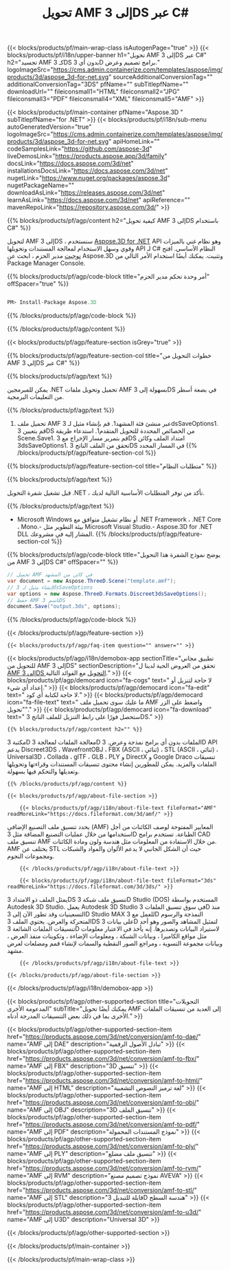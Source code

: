 ﻿---
title: تحويل AMF إلى 3DS عبر C# 
weight: 2840
url: /ar/net/conversion/amf-to-3ds/ 
description: نموذج رمز للتحويل من AMF إلى 3DS C#. استخدم API رمز المثال لملفات الدُفعات AMF 3DS للتحويل داخل VB .NET أو Asp .NET أو أي تطبيق قائم على .NET.
---
{{< blocks/products/pf/main-wrap-class isAutogenPage="true" >}}
{{< blocks/products/pf/i18n/upper-banner h1="تحويل AMF إلى 3DS عبر C#" h2="تجسيد AMF كـ 3DS بدون أي 3D برامج تصميم وعرض." logoImageSrc="https://cms.admin.containerize.com/templates/aspose/img/products/3d/aspose_3d-for-net.svg" sourceAdditionalConversionTag="" additionalConversionTag="3DS" pfName="" subTitlepfName="" downloadUrl="" fileiconsmall1="HTML" fileiconsmall2="JPG" fileiconsmall3="PDF" fileiconsmall4="XML" fileiconsmall5="AMF" >}}

{{< blocks/products/pf/main-container pfName="Aspose.3D " subTitlepfName="for .NET" >}}
{{< blocks/products/pf/i18n/sub-menu autoGeneratedVersion="true" logoImageSrc="https://cms.admin.containerize.com/templates/aspose/img/products/3d/aspose_3d-for-net.svg" apiHomeLink="" codeSamplesLink="https://github.com/aspose-3d" liveDemosLink="https://products.aspose.app/3d/family" docsLink="https://docs.aspose.com/3d/net" installationsDocsLink="https://docs.aspose.com/3d/net" nugetLink="https://www.nuget.org/packages/aspose.3d" nugetPackageName="" downloadAsLink="https://releases.aspose.com/3d/net" learnAsLink="https://docs.aspose.com/3d/net" apiReference="" mavenRepoLink="https://repository.aspose.com/3d/" >}}

{{% blocks/products/pf/agp/content h2="كيفية تحويل AMF إلى 3DS باستخدام C#" %}}

 لتحويل AMF إلى 3DS ، سنستخدم
 [Aspose.3D for .NET](https://products.aspose.com/3d/net) 
 API وهو نظام غني بالميزات وقوي وسهل الاستخدام لمعالجة المستندات وتحويلها API لـ C# النظام الأساسي. افتح
 [نوجيت](https://www.nuget.org/packages/aspose.3d) 
 مدير الحزم ، ابحث عن
 Aspose.3D 
 وتثبيت. يمكنك أيضًا استخدام الأمر التالي من Package Manager Console.

{{% blocks/products/pf/agp/code-block title="أمر وحدة تحكم مدير الحزم" offSpacer="true" %}}

```cs

PM> Install-Package Aspose.3D


```

{{% /blocks/products/pf/agp/code-block %}}

{{% /blocks/products/pf/agp/content %}}

{{< blocks/products/pf/agp/feature-section isGrey="true" >}}

{{% blocks/products/pf/agp/feature-section-col title="خطوات التحويل من AMF إلى 3DS عبر C#" %}}

{{% blocks/products/pf/agp/text %}}

 يمكن للمبرمجين .NET تحميل وتحويل ملفات AMF بسهولة إلى 3DS في بضعة أسطر من التعليمات البرمجية.

{{% /blocks/products/pf/agp/text %}}

1. تحميل ملف AMF عبر منشئ فئة المشهد1. قم بإنشاء مثيل لـ 3dsSaveOptions1. قم بتعيين 3DS من الخصائص المحددة للتحويل المتقدم1. استدعاء طريقة Scene.Save1. قم بتمرير مسار الإخراج مع 3DS امتداد الملف وكائن 3dsSaveOptions1. تحقق من الملف الناتج 3DS في المسار المحدد
{{% /blocks/products/pf/agp/feature-section-col %}}

{{% blocks/products/pf/agp/feature-section-col title="متطلبات النظام" %}}

{{% blocks/products/pf/agp/text %}}

 قبل تشغيل شفرة التحويل .NET ، تأكد من توفر المتطلبات الأساسية التالية لديك.

{{% /blocks/products/pf/agp/text %}}

- Microsoft Windows أو نظام تشغيل متوافق مع .NET Framework ، .NET Core ، Mono.- بيئة التطوير مثل Microsoft Visual Studio.- Aspose.3D for .NET DLL المشار إليه في مشروعك.
{{% /blocks/products/pf/agp/feature-section-col %}}

{{% blocks/products/pf/agp/code-block title="يوضح نموذج الشفرة هذا التحويل من AMF إلى 3DS C#" offSpacer="" %}}

```cs
// تحميل AMF في كائن من المشهد 
var document = new Aspose.ThreeD.Scene("template.amf");
// إنشاء مثيل لـ 3dsSaveOptions 
var options = new Aspose.ThreeD.Formats.Discreet3dsSaveOptions();
// حفظ AMF باسم 3DS 
document.Save("output.3ds", options); 


```

{{% /blocks/products/pf/agp/code-block %}}

{{< /blocks/products/pf/agp/feature-section >}}

    {{< blocks/products/pf/agp/faq-item question="" answer="" >}}
 

<!-- aboutfile Starts -->

{{< blocks/products/pf/agp/i18n/demobox-app sectionTitle="تطبيق مجاني للتحويل من AMF إلى 3DS" sectionDescription="تحقق من العروض الحية لدينا ل [AMF إلى 3DS التحويل](https://products.aspose.app/3d/conversion/amf-to-3ds) مع الفوائد التالية." >}}
        {{< blocks/products/pf/agp/democard icon="fa-cogs" text=" لا حاجة لتنزيل أو إعداد أي شيء." >}}
        {{< blocks/products/pf/agp/democard icon="fa-edit" text=" لا حاجة لكتابة أي كود." >}}
        {{< blocks/products/pf/agp/democard icon="fa-file-text" text=" ما عليك سوى تحميل ملف AMF واضغط على الزر \"تحويل\"." >}}
        {{< blocks/products/pf/agp/democard icon="fa-download" text=" ستحصل فورًا على رابط التنزيل للملف الناتج 3DS." >}}

    {{% blocks/products/pf/agp/content h2="" %}}

 مكتبة 3D معالجة الملفات لمعالجة 3D الملفات بدون أي برامج نمذجة وعرض. 3D API يدعم Discreet3DS ، WavefrontOBJ ، FBX (ASCII ، ثنائي) ، STL (ASCII ، ثنائي) ، Universal3D ، Collada ، glTF ، GLB ، PLY و DirectX و Google Draco تنسيقات الملفات والمزيد. يمكن للمطورين إنشاء محتوى تنسيقات المستندات وقراءتها وتحويلها وتعديلها والتحكم فيها بسهولة.



    {{% /blocks/products/pf/agp/content %}}

    {{< blocks/products/pf/agp/about-file-section >}}

        {{< blocks/products/pf/agp/i18n/about-file-text fileFormat="AMF" readMoreLink="https://docs.fileformat.com/3d/amf/" >}}
يحدد تنسيق ملف التصنيع الإضافي (AMF) المعايير المفتوحة لوصف الكائنات من أجل استخدامها من خلال عمليات التصنيع المضافة مثل 3D الطباعة. تستخدم برامج CAD تنسيق ملف AMF من خلال الاستفادة من المعلومات مثل هندسة ولون ومادة الكائنات. AMF يختلف عن STL حيث أن الشكل الجانبي لا يدعم الألوان والمواد والشبكات ومجموعات النجوم.

        {{< /blocks/products/pf/agp/i18n/about-file-text >}}

        {{< blocks/products/pf/agp/i18n/about-file-text fileFormat="3ds" readMoreLink="https://docs.fileformat.com/3d/3ds/" >}}
يمثل الملف ذو الامتداد 3DS تنسيق ملف شبكة 3D Studio (DOS) المستخدم بواسطة Autodesk 3D Studio. يعمل Autodesk 3D Studio في سوق تنسيق الملفات 3D منذ التسعينيات وقد تطور الآن إلى 3D Studio MAX للعمل مع 3D النمذجة والرسوم المتحركة والعرض. يحتوي الملف 3DS على بيانات 3D لتمثيل المشاهد والصور وهو أحد تنسيقات الملفات الشائعة 3D لاستيراد البيانات وتصديرها. إنه يأخذ في الاعتبار معلومات مثل مواقع الكاميرا ، وبيانات الشبكة ، ومعلومات الإضاءة ، وتكوينات منفذ العرض ، وبيانات مجموعة التسوية ، ومراجع الصور النقطية والسمات لإنشاء قمم ومضلعات لعرض مشهد.

        {{< /blocks/products/pf/agp/i18n/about-file-text >}}

    {{< /blocks/products/pf/agp/about-file-section >}}

{{< /blocks/products/pf/agp/i18n/demobox-app >}}

<!-- aboutfile Ends -->

{{< blocks/products/pf/agp/other-supported-section title="التحويلات المدعومة الأخرى" subTitle="يمكنك أيضًا تحويل AMF إلى العديد من تنسيقات الملفات الأخرى بما في ذلك بعض التنسيقات المدرجة أدناه." >}}

{{< blocks/products/pf/agp/other-supported-section-item href="https://products.aspose.com/3d/net/conversion/amf-to-dae/" name="AMF إلى DAE" description="تبادل الأصول الرقمية" >}}
{{< blocks/products/pf/agp/other-supported-section-item href="https://products.aspose.com/3d/net/conversion/amf-to-fbx/" name="AMF إلى FBX" description="3D تنسيق" >}}
{{< blocks/products/pf/agp/other-supported-section-item href="https://products.aspose.com/3d/net/conversion/amf-to-html/" name="AMF إلى HTML" description="لغة ترميز النصوص التشعبية" >}}
{{< blocks/products/pf/agp/other-supported-section-item href="https://products.aspose.com/3d/net/conversion/amf-to-obj/" name="AMF إلى OBJ" description="3D تنسيق الملف" >}}
{{< blocks/products/pf/agp/other-supported-section-item href="https://products.aspose.com/3d/net/conversion/amf-to-pdf/" name="AMF إلى PDF" description="نموذج المستندات المحمولة" >}}
{{< blocks/products/pf/agp/other-supported-section-item href="https://products.aspose.com/3d/net/conversion/amf-to-ply/" name="AMF إلى PLY" description="تنسيق ملف مضلع" >}}
{{< blocks/products/pf/agp/other-supported-section-item href="https://products.aspose.com/3d/net/conversion/amf-to-rvm/" name="AMF إلى RVM" description="نموذج تصميم مصنع AVEVA" >}}
{{< blocks/products/pf/agp/other-supported-section-item href="https://products.aspose.com/3d/net/conversion/amf-to-stl/" name="AMF إلى STL" description="قابلة للتبديل 3D هندسة السطح" >}}
{{< blocks/products/pf/agp/other-supported-section-item href="https://products.aspose.com/3d/net/conversion/amf-to-u3d/" name="AMF إلى U3D" description="Universal 3D" >}}

{{< /blocks/products/pf/agp/other-supported-section >}}

{{< /blocks/products/pf/main-container >}}
    
{{< /blocks/products/pf/main-wrap-class >}}